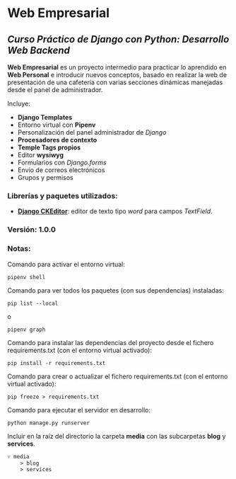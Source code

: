 # Web Empresarial

## *Curso Práctico de Django con Python: Desarrollo Web Backend*

**Web Empresarial** es un proyecto intermedio para practicar lo aprendido en **Web Personal** e introducir nuevos conceptos, basado en realizar la web de presentación de una cafetería con varias secciones dinámicas manejadas desde el panel de administrador.

Incluye:
+ **Django Templates**
+ Entorno virtual con **Pipenv**
+ Personalización del panel administrador de _Django_
+ **Procesadores de contexto**
+ **Temple Tags propios**
+ Editor **wysiwyg**
+ Formularios con _Django.forms_
+ Envío de correos electrónicos
+ Grupos y permisos

### Librerías y paquetes utilizados:
- [**Django CKEditor**](https://django-ckeditor.readthedocs.io/en/latest/): editor de texto tipo _word_ para campos _TextField_.

### Versión: 1.0.0

### Notas:
Comando para activar el entorno virtual:
```
pipenv shell
```

Comando para ver todos los paquetes (con sus dependencias) instaladas:
```
pip list --local
```
o
```
pipenv graph
```

Comando para instalar las dependencias del proyecto desde el fichero requirements.txt (con el entorno virtual activado):
```
pip install -r requirements.txt
```

Comando para crear o actualizar el fichero requirements.txt (con el entorno virtual activado):
```
pip freeze > requirements.txt
```

Comando para ejecutar el servidor en desarrollo:
```
python manage.py runserver
```

Incluir en la raíz del directorio la carpeta **media** con las subcarpetas **blog** y **services**.
```
˅ media
    > blog
    > services
```
